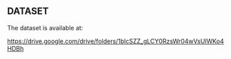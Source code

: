 ## DATASET
The dataset is available at:

https://drive.google.com/drive/folders/1blcSZZ_gLCY0RzsWr04wVsUIWKo4HDBh
